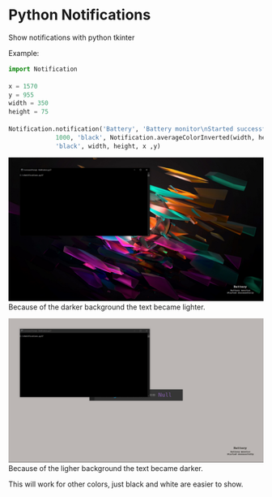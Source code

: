 # Python Notifications
 Show notifications with python tkinter

Example:
```py
import Notification

x = 1570
y = 955
width = 350
height = 75

Notification.notification('Battery', 'Battery monitor\nStarted successfully',
             1000, 'black', Notification.averageColorInverted(width, height, x, y),
             'black', width, height, x ,y)
```
![Dark background](https://github.com/IntrovertedCoder/Python-Notifications/blob/master/Dark%20background%20test.png)
Because of the darker background the text became lighter.

![Light background](https://github.com/IntrovertedCoder/Python-Notifications/blob/master/Light%20background%20test.png)
Because of the ligher background the text became darker.

This will work for other colors, just black and white are easier to show.
